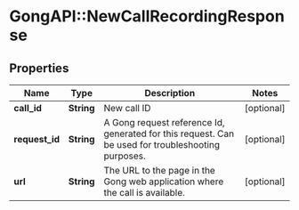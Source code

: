 # GongAPI::NewCallRecordingResponse

## Properties
Name | Type | Description | Notes
------------ | ------------- | ------------- | -------------
**call_id** | **String** | New call ID | [optional] 
**request_id** | **String** | A Gong request reference Id, generated for this request. Can be used for troubleshooting purposes. | [optional] 
**url** | **String** | The URL to the page in the Gong web application where the call is available. | [optional] 

